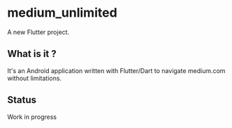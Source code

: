 # medium_unlimited

A new Flutter project.

## What is it ?

It's an Android application written with Flutter/Dart to navigate medium.com without limitations. 

## Status
Work in progress